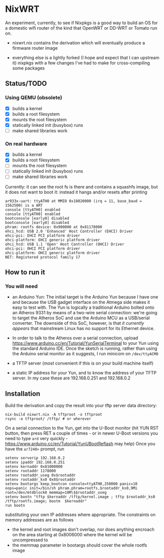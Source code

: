 # NixWRT

An experiment, currently, to see if Nixpkgs is a good way to build an
OS for a domestic wifi router of the kind that OpenWRT or DD-WRT or
Tomato run on.

* nixwrt.nix contains the derivation which will eventually produce a
  firmware router image
  
* everything else is a lightly forked (I hope and expect that I can
  upstream it) nixpkgs with a few changes I've had to make for
  cross-compiling some packages

## Status/TODO

### Using QEMU (obsolete)

- [x] builds a kernel
- [x] builds a root filesystem
- [x] mounts the root filesystem
- [x] statically linked init (busybox) runs
- [ ] make shared libraries work

### On real hardware

- [x] builds a kernel
- [x] builds a root filesystem
- [ ] mounts the root filesystem
- [ ] statically linked init (busybox) runs
- [ ] make shared libraries work

Currently: it can see the root fs is there and contains a squashfs
image, but it does not want to boot it: instead it hangs and/or resets
after printing

```
ar933x-uart: ttyATH0 at MMIO 0x18020000 (irq = 11, base_baud = 1562500) is a ART
console [ttyATH0] enabled
console [ttyATH0] enabled
bootconsole [early0] disabled
bootconsole [early0] disabled
phram: rootfs device: 0x900000 at 0x81178000
ehci_hcd: USB 2.0 'Enhanced' Host Controller (EHCI) Driver
ehci-pci: EHCI PCI platform driver
ehci-platform: EHCI generic platform driver
ohci_hcd: USB 1.1 'Open' Host Controller (OHCI) Driver
ohci-pci: OHCI PCI platform driver
ohci-platform: OHCI generic platform driver
NET: Registered protocol family 17
```

## How to run it

### You will need 

* an Arduino Yun: The initial target is the Arduino Yun because I have
one and because the USB gadget interface on the Atmega side makes it
easy to test with.  The Yun is logically a traditional Arduino bolted
onto an Atheros 9331 by means of a two-wire serial connection: we're
going to target the Atheros SoC and use the Arduino MCU as a
USB/serial converter.  The downside of this SoC, however, is that 
_it currently appears_ that mainstream Linux has no support for its
Ethernet device.

* In order to talk to the Atheros over a serial connection, upload
https://www.arduino.cc/en/Tutorial/YunSerialTerminal to your Yun using
the standard Arduino IDE.  Once the sketch is running, rather than
using the Arduino serial monitor as it suggests, I run minicom on
`/dev/ttyACM0`

* a TFTP server (most convenient if this is on your build machine
itself)

* a static IP address for your Yun, and to know the address of your
TFTP server.  In my case these are 192.168.0.251 and 192.168.0.2

## Installation

Build the derivation and copy the result into your tftp server data
directory:

    nix-build nixwrt.nix -A tftproot -o tftproot
    rsync -a tftproot/ /tftp/ # or wherever

On a serial connection to the Yun, get into the U-Boot monitor
(hit YUN RST button, then press RET a couple of times - or in newer
U-Boot versions you need to type `ard` very quickly -
https://www.arduino.cc/en/Tutorial/YunUBootReflash may help)
Once you have the `ar7240>` prompt, run

    setenv serverip 192.168.0.2 
    setenv ipaddr 192.168.0.251 
    setenv kernaddr 0x81000000
    setenv rootaddr 1178000
    setenv rootaddr_useg 0x$rootaddr
    setenv rootaddr_ks0 0x8$rootaddr
    setenv bootargs keep_bootcon console=ttyATH0,250000 panic=10 oops=panic init=/bin/sh phram.phram=rootfs,$rootaddr_ks0,9Mi root=/dev/mtdblock0 memmap=10M\$$rootaddr_useg
    setenv bootn "tftp $kernaddr /tftp/kernel.image ; tftp $rootaddr_ks0 /tftp/rootfs.image; bootm  $kernaddr"
    run bootn
    
substituting your own IP addresses where appropriate.  The constraints
on memory addresses are as follows

* the kernel and root images don't overlap, nor does anything encroach
  on the area starting at 0x8006000 where the kernel will be
  uncompressed to
* the memmap parameter in bootargs should cover the whole rootfs image





